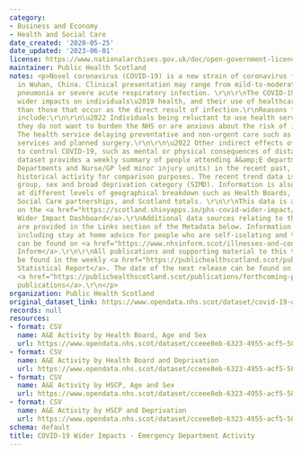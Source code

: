 ```yaml
---
category:
- Business and Economy
- Health and Social Care
date_created: '2020-05-25'
date_updated: '2023-06-01'
license: https://www.nationalarchives.gov.uk/doc/open-government-licence/version/3/
maintainer: Public Health Scotland
notes: <p>Novel coronavirus (COVID-19) is a new strain of coronavirus first identified
  in Wuhan, China. Clinical presentation may range from mild-to-moderate illness to
  pneumonia or severe acute respiratory infection. \r\n\r\nThe COVID-19 pandemic has
  wider impacts on individuals\u2019 health, and their use of healthcare services,
  than those that occur as the direct result of infection.\r\nReasons for this may
  include:\r\n\r\n\u2022 Individuals being reluctant to use health services because
  they do not want to burden the NHS or are anxious about the risk of infection.\r\n\r\n\u2022
  The health service delaying preventative and non-urgent care such as some screening
  services and planned surgery.\r\n\r\n\u2022 Other indirect effects of interventions
  to control COVID-19, such as mental or physical consequences of distancing measures.\r\n\r\nThis
  dataset provides a weekly summary of people attending A&amp;E departments (Emergency
  Departments and Nurse/GP led minor injury units) in the recent past, along with
  historical activity for comparison purposes. The recent trend data is shown by age
  group, sex and broad deprivation category (SIMD). Information is also available
  at different levels of geographical breakdown such as Health Boards, Health and
  Social Care partnerships, and Scotland totals. \r\n\r\nThis data is also available
  on the <a href="https://scotland.shinyapps.io/phs-covid-wider-impact/">COVID-19
  Wider Impact Dashboard</a>.\r\nAdditional data sources relating to this topic area
  are provided in the Links section of the Metadata below. Information on COVID-19,
  including stay at home advice for people who are self-isolating and their households,
  can be found on <a href="https://www.nhsinform.scot/illnesses-and-conditions/infections-and-poisoning/coronavirus-covid-19#stay-at-home-advice">NHS
  Inform</a>.\r\n\r\nAll publications and supporting material to this topic area can
  be found in the weekly <a href="https://publichealthscotland.scot/publications/covid-19-statistical-report/">COVID-19
  Statistical Report</a>. The date of the next release can be found on our list of
  <a href="https://publichealthscotland.scot/publications/forthcoming-publications/">forthcoming
  publications</a>.\r\n</p>
organization: Public Health Scotland
original_dataset_link: https://www.opendata.nhs.scot/dataset/covid-19-wider-impacts-emergency-department-activity
records: null
resources:
- format: CSV
  name: A&E Activity by Health Board, Age and Sex
  url: https://www.opendata.nhs.scot/dataset/cceee8eb-6323-4955-acf5-58eb2189f9e1/resource/388fd86c-dc0b-4655-b4b1-f13644bfd8d2/download/a_and_e_hb_agesex_20230601.csv
- format: CSV
  name: A&E Activity by Health Board and Deprivation
  url: https://www.opendata.nhs.scot/dataset/cceee8eb-6323-4955-acf5-58eb2189f9e1/resource/ec70ded6-9f45-4348-aaa9-b1b40ddae6a4/download/a_and_e_hb_simd_20230601.csv
- format: CSV
  name: A&E Activity by HSCP, Age and Sex
  url: https://www.opendata.nhs.scot/dataset/cceee8eb-6323-4955-acf5-58eb2189f9e1/resource/a5677672-cc57-4b36-a884-84d6befd570f/download/a_and_e_hscp_agesex_20230601.csv
- format: CSV
  name: A&E Activity by HSCP and Deprivation
  url: https://www.opendata.nhs.scot/dataset/cceee8eb-6323-4955-acf5-58eb2189f9e1/resource/39da7e8d-0ecf-41b7-aef1-cd898ba8b4fa/download/a_and_e_hscp_simd_20230601.csv
schema: default
title: COVID-19 Wider Impacts - Emergency Department Activity
---
```

